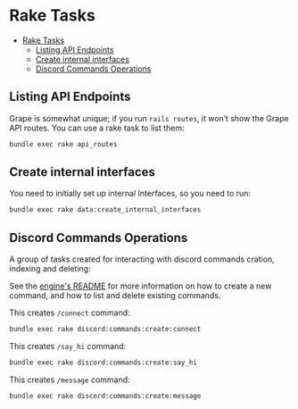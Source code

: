 # Rake Tasks

- [Rake Tasks](#rake-tasks)
  - [Listing API Endpoints](#listing-api-endpoints)
  - [Create internal interfaces](#create-internal-interfaces)
  - [Discord Commands Operations](#discord-commands-operations)

## Listing API Endpoints

Grape is somewhat unique; if you run `rails routes`, it won’t show the Grape API routes. You can use a rake task to list them:

```bash
bundle exec rake api_routes
```

## Create internal interfaces

You need to initially set up internal Interfaces, so you need to run:

```bash
bundle exec rake data:create_internal_interfaces
```

## Discord Commands Operations

A group of tasks created for interacting with discord commands cration, indexing and deleting:

See the [engine's README](https://github.com/bro-garden/discord-engine/blob/main/lib/tasks/README.md) for more information on how to create a new command, and how to list and delete existing commands.

This creates `/connect` command:

```bash
bundle exec rake discord:commands:create:connect
```

This creates `/say_hi` command:

```bash
bundle exec rake discord:commands:create:say_hi
```

This creates `/message` command:

```bash
bundle exec rake discord:commands:create:message
```
